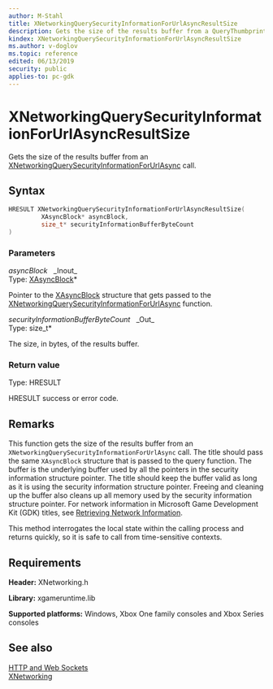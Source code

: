 ```yaml
---
author: M-Stahl
title: XNetworkingQuerySecurityInformationForUrlAsyncResultSize
description: Gets the size of the results buffer from a QueryThumbprintsForUrlAsync call.
kindex: XNetworkingQuerySecurityInformationForUrlAsyncResultSize
ms.author: v-doglov
ms.topic: reference
edited: 06/13/2019
security: public
applies-to: pc-gdk
---
```


# XNetworkingQuerySecurityInformationForUrlAsyncResultSize

Gets the size of the results buffer from an [XNetworkingQuerySecurityInformationForUrlAsync](xnetworkingquerysecurityinformationforurlasync.md) call.

## Syntax

```cpp
HRESULT XNetworkingQuerySecurityInformationForUrlAsyncResultSize(
         XAsyncBlock* asyncBlock,
         size_t* securityInformationBufferByteCount
)
```

### Parameters

*asyncBlock* &nbsp;&nbsp;\_Inout\_  
Type: [XAsyncBlock](../../../system/xasync/structs/xasyncblock.md)\*

Pointer to the [XAsyncBlock](../../../system/xasync/structs/xasyncblock.md) structure that gets passed to the [XNetworkingQuerySecurityInformationForUrlAsync](xnetworkingquerysecurityinformationforurlasync.md) function.

*securityInformationBufferByteCount* &nbsp;&nbsp;\_Out\_  
Type: size_t\*

The size, in bytes, of the results buffer.

### Return value

Type: HRESULT

HRESULT success or error code.

## Remarks  

This function gets the size of the results buffer from an `XNetworkingQuerySecurityInformationForUrlAsync` call. The title should pass the same `XAsyncBlock` structure that is passed to the query function. The buffer is the underlying buffer used by all the pointers in the security information structure pointer. The title should keep the buffer valid as long as it is using the security information structure pointer. Freeing and cleaning up the buffer also cleans up all memory used by the security information structure pointer. For network information in Microsoft Game Development Kit (GDK) titles, see [Retrieving Network Information](../../../../networking/overviews/initialization-connectivity-networking.md).

This method interrogates the local state within the calling process and returns quickly, so it is safe to call from time-sensitive contexts.

## Requirements

**Header:** XNetworking.h

**Library:** xgameruntime.lib
  
**Supported platforms:** Windows, Xbox One family consoles and Xbox Series consoles  
  
## See also

[HTTP and Web Sockets](../../../../networking/overviews/web-requests/http-networking.md)  
[XNetworking](../xnetworking_members.md)  
  